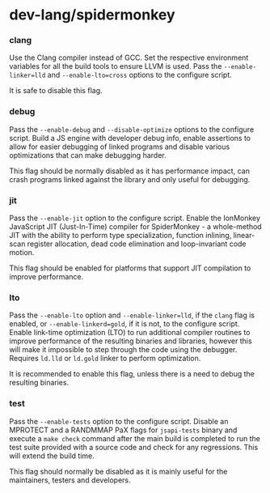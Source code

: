 # dev-lang/spidermonkey

### clang
Use the Clang compiler instead of GCC. Set the respective environment variables for all the build tools to ensure LLVM is used. Pass the `--enable-linker=lld` and `--enable-lto=cross` options to the configure script.

It is safe to disable this flag.

### debug
Pass the `--enable-debug` and `--disable-optimize` options to the configure script. Build a JS engine with developer debug info, enable assertions to allow for easier debugging of linked programs and disable various optimizations that can make debugging harder.

This flag should be normally disabled as it has performance impact, can crash programs linked against the library and only useful for debugging.

### jit
Pass the `--enable-jit` option to the configure script. Enable the IonMonkey JavaScript JIT (Just-In-Time) compiler for SpiderMonkey - a whole-method JIT with the ability to perform type specialization, function inlining, linear-scan register allocation, dead code elimination and loop-invariant code motion.

This flag should be enabled for platforms that support JIT compilation to improve performance.

### lto
Pass the `--enable-lto` option and `--enable-linker=lld`, if the `clang` flag is enabled, or `--enable-linkerd=gold`, if it is not, to the configure script. Enable link-time optimization (LTO) to run additional compiler routines to improve performance of the resulting binaries and libraries, however this will make it impossible to step through the code using the debugger. Requires `ld.lld` or `ld.gold` linker to perform optimization.

It is recommended to enable this flag, unless there is a need to debug the resulting binaries.

### test
Pass the `--enable-tests` option to the configure script. Disable an MPROTECT and a RANDMMAP PaX flags for `jsapi-tests` binary and execute a `make check` command after the main build is completed to run the test suite provided with a source code and check for any regressions. This will extend the build time.

This flag should normally be disabled as it is mainly useful for the maintainers, testers and developers.
